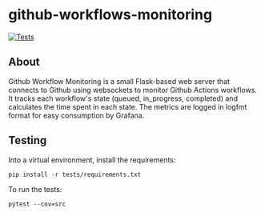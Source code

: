 # github-workflows-monitoring

[![Tests](https://github.com/midokura/github-workflows-monitoring/actions/workflows/tests.yaml/badge.svg)](https://github.com/midokura/github-workflows-monitoring/actions/workflows/tests.yaml)

## About

Github Workflow Monitoring is a small Flask-based web server that connects to Github using websockets to monitor Github Actions workflows. It tracks each workflow's state (queued, in_progress, completed) and calculates the time spent in each state. The metrics are logged in logfmt format for easy consumption by Grafana.

## Testing

Into a virtual environment, install the requirements:

    pip install -r tests/requirements.txt


To run the tests:

    pytest --cov=src
